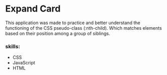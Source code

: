 # Expand Card
This application was made to practice and better understand the functioning of the CSS pseudo-class (:nth-child).
Which matches elements based on their position among a group of siblings.


### skills: 
* CSS
* JavaScript
* HTML
